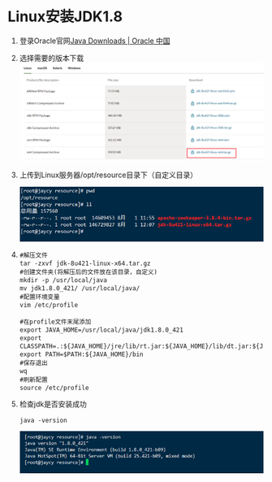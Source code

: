 # Linux安装JDK1.8

1. 登录Oracle官网[Java Downloads | Oracle 中国](https://www.oracle.com/cn/java/technologies/downloads/)

2. 选择需要的版本下载
![jdkDownload.png](pic/jdkDownload.png)

3. 上传到Linux服务器/opt/resource目录下（自定义目录）

   ![jdk在Linux存放目录](pic/jdkDirectory.png)

4. ```shell
   #解压文件
   tar -zxvf jdk-8u421-linux-x64.tar.gz
   #创建文件夹(将解压后的文件放在该目录，自定义)
   mkdir -p /usr/local/java
   mv jdk1.8.0_421/ /usr/local/java/
   #配置环境变量
   vim /etc/profile
   
   #在profile文件末尾添加
   export JAVA_HOME=/usr/local/java/jdk1.8.0_421
   export CLASSPATH=.:${JAVA_HOME}/jre/lib/rt.jar:${JAVA_HOME}/lib/dt.jar:${JAVA_HOME}/lib/tools.jar
   export PATH=$PATH:${JAVA_HOME}/bin
   #保存退出
   wq
   #刷新配置
   source /etc/profile
   ```

5. 检查jdk是否安装成功

   ```shell
   java -version
   ```

   ![查看java版本](pic/javaVersion.png)